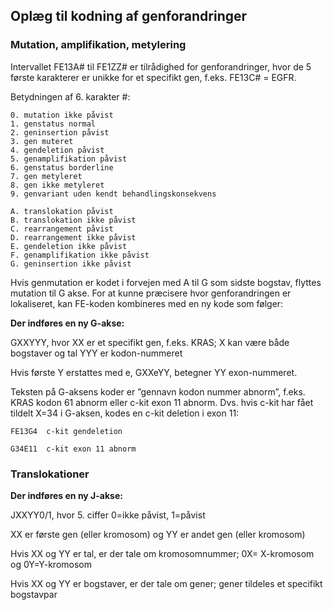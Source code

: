 ## Oplæg til kodning af genforandringer

### Mutation, amplifikation, metylering

Intervallet FE13A# til FE1ZZ# er tilrådighed for genforandringer, hvor de 5 første karakterer er unikke for et specifikt gen, f.eks. FE13C# = EGFR.

Betydningen af 6. karakter #:

```
0. mutation ikke påvist
1. genstatus normal
2. geninsertion påvist
3. gen muteret
4. gendeletion påvist
5. genamplifikation påvist
6. genstatus borderline
7. gen metyleret
8. gen ikke metyleret
9. genvariant uden kendt behandlingskonsekvens

A. translokation påvist
B. translokation ikke påvist
C. rearrangement påvist
D. rearrangement ikke påvist
E. gendeletion ikke påvist
F. genamplifikation ikke påvist
G. geninsertion ikke påvist
```
Hvis genmutation er kodet i forvejen med A til G som sidste bogstav, flyttes mutation til G akse.
For at kunne præcisere hvor genforandringen er lokaliseret, kan FE-koden kombineres med en ny kode som følger:

**Der indføres en ny G-akse:**

GXXYYY, hvor XX er et specifikt gen, f.eks. KRAS; X kan være både bogstaver og tal YYY er kodon-nummeret

Hvis første Y erstattes med e, GXXeYY, betegner YY exon-nummeret.

Teksten på G-aksens koder er ”gennavn kodon nummer abnorm”, f.eks. KRAS kodon 61 abnorm eller c-kit exon 11 abnorm. Dvs. hvis c-kit har fået tildelt X=34 i G-aksen, kodes en c-kit deletion i exon 11:

```
FE13G4  c-kit gendeletion

G34E11  c-kit exon 11 abnorm
```

### Translokationer

**Der indføres en ny J-akse:**

JXXYY0/1, hvor 5. ciffer 0=ikke påvist, 1=påvist

XX er første gen (eller kromosom) og YY er andet gen (eller kromosom)

Hvis XX og YY er tal, er der tale om kromosomnummer; 0X= X-kromosom og 0Y=Y-kromosom

Hvis XX og YY er bogstaver, er der tale om gener; gener tildeles et specifikt bogstavpar

